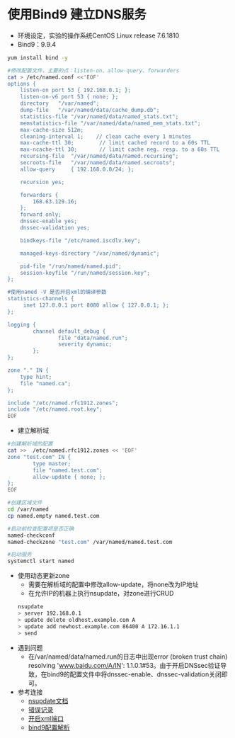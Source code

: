 # 使用Bind9 建立DNS服务
* 环境设定，实验的操作系统CentOS Linux release 7.6.1810
* Bind9：9.9.4
```bash
yum install bind -y

#修改配置文件，主要的点：listen-on、allow-query、forwarders
cat > /etc/named.conf <<'EOF'
options {
    listen-on port 53 { 192.168.0.1; };
	listen-on-v6 port 53 { none; };
	directory 	"/var/named";
	dump-file 	"/var/named/data/cache_dump.db";
	statistics-file "/var/named/data/named_stats.txt";
	memstatistics-file "/var/named/data/named_mem_stats.txt";
	max-cache-size 512m;
	cleaning-interval 1;    // clean cache every 1 minutes
	max-cache-ttl 30;        // limit cached record to a 60s TTL
	max-ncache-ttl 30;       // limit cache neg. resp. to a 60s TTL
	recursing-file  "/var/named/data/named.recursing";
	secroots-file   "/var/named/data/named.secroots";
	allow-query     { 192.168.0.0/24; };

	recursion yes;

	forwarders {
        168.63.129.16;
    };
	forward	only;
	dnssec-enable yes;
	dnssec-validation yes;

	bindkeys-file "/etc/named.iscdlv.key";

	managed-keys-directory "/var/named/dynamic";

	pid-file "/run/named/named.pid";
	session-keyfile "/run/named/session.key";
};

#使用named -V 是否开启xml的编译参数
statistics-channels {
     inet 127.0.0.1 port 8080 allow { 127.0.0.1; };
};

logging {
        channel default_debug {
                file "data/named.run";
                severity dynamic;
        };
};

zone "." IN {
	type hint;
	file "named.ca";
};

include "/etc/named.rfc1912.zones";
include "/etc/named.root.key";
EOF
```

* 建立解析域
```bash
#创建解析域的配置
cat >>  /etc/named.rfc1912.zones << 'EOF'
zone "test.com" IN {
        type master;
        file "named.test.com";
        allow-update { none; };
};
EOF

#创建区域文件
cd /var/named
cp named.empty named.test.com

#启动前检查配置项是否正确
named-checkconf
named-checkzone "test.com" /var/named/named.test.com

#启动服务
systemctl start named
```
* 使用动态更新zone
  - 需要在解析域的配置中修改allow-update，将none改为IP地址
  - 在允许IP的机器上执行nsupdate，对zone进行CRUD
  ```bash
  nsupdate
  > server 192.168.0.1
  > update delete oldhost.example.com A
  > update add newhost.example.com 86400 A 172.16.1.1
  > send
  ```
* 遇到问题
  - 在/var/named/data/named.run的日志中出现error (broken trust chain) resolving 'www.baidu.com/A/IN': 1.1.0.1#53。由于开启DNSsec验证导致，在bind9的配置文件中将dnssec-enable、dnssec-validation关闭即可。
* 参考连接
  - [nsupdate文档](https://linux.die.net/man/8/nsupdate)
  - [错误记录](https://blog.51cto.com/3108485/1911116)
  - [开启xml端口](https://kb.isc.org/docs/aa-00769)
  - [bind9配置解析](https://xieyugui.wordpress.com/2017/06/11/bind-9-10-%E5%AD%A6%E4%B9%A0%E7%AC%94%E8%AE%B0/)